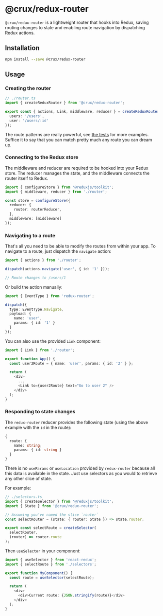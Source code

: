 # @crux/redux-router

`@crux/redux-router` is a lightweight router that hooks into Redux, saving routing changes to state and enabling route navigation by dispatching Redux actions.

## Installation

```bash
npm install --save @crux/redux-router
```

## Usage

### Creating the router

```ts
// ./router.ts
import { createReduxRouter } from '@crux/redux-router';

export const { actions, Link, middleware, reducer } = createReduxRouter({
  users: '/users',
  user: '/users/:id'
});
```

The route patterns are really powerful, see [the tests](../router/src/lib/parser/index.spec.ts) for more examples. Suffice it to say that you can match pretty much any route you can dream up.

### Connecting to the Redux store

The middleware and reducer are required to be hooked into your Redux store. The reducer manages the state, and the middleware connects the router itself to Redux.

```ts
import { configureStore } from '@reduxjs/toolkit';
import { middleware, reducer } from './router';

const store = configureStore({
  reducer: {
    router: routerReducer,
  },
  middleware: [middleware]
});
```

### Navigating to a route

That's all you need to be able to modify the routes from within your app. To navigate to a route, just dispatch the `navigate` action:

```ts
import { actions } from './router';

dispatch(actions.navigate('user', { id: '1' }));

// Route changes to /users/1
```

Or build the action manually:

```ts
import { EventType } from 'redux-router';

dispatch({
  type: EventType.Navigate,
  payload: {
    name: 'user',
    params: { id: '1' }
  }
});
```

You can also use the provided `Link` component:

```ts
import { Link } from './router';

export function App() {
  const user2Route = { name: 'user', params: { id: '2' } };

  return (
    <div>
      ...
      <Link to={user2Route} text="Go to user 2" />
    </div>
  );
}
```

### Responding to state changes

The `redux-router` reducer provides the following state (using the above example with the `id` in the route):

```ts
{
  route: {
    name: string;
    params: { id: string }
  }
}
```

There is no `useParams` or `useLocation` provided by `redux-router` because all this data is available in the state. Just use selectors as you would to retrieve any other slice of state.

For example:

```ts
// ./selectors.ts
import { createSelector } from '@reduxjs/toolkit';
import { State } from '@crux/redux-router';

// Assuming you've named the slice `router`
const selectRouter = (state: { router: State }) => state.router;

export const selectRoute = createSelector(
  selectRouter,
  (router) => router.route
);
```

Then `useSelector` in your component:

```ts
import { useSelector } from 'react-redux';
import { selectRoute } from './selectors';

export function MyComponent() {
  const route = useSelector(selectRoute);

  return (
    <div>
      <div>Current route: {JSON.stringify(route)}</div>
    </div>
  );
}
```
